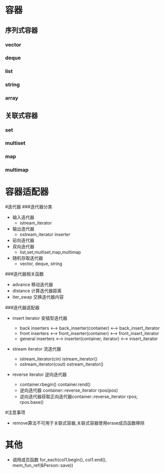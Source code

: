 # 容器

## 序列式容器
### vector
### deque
### list
### string
### array

## 关联式容器
### set
### multiset
### map
### multimap

# 容器适配器

#迭代器
###迭代器分类
* 输入迭代器
    * istream_iterator
* 输出迭代器
    * ostream_iterator inserter
* 前向迭代器
* 双向迭代器
    * list,set,multiset,map,multimap
* 随机存取迭代器
    * vector, deque, string

###迭代器相关函数
* advance 移动迭代器
* distance 计算迭代器距离
* iter_swap 交换迭代器内容
 
###迭代器适配器
* insert iterator 安插型迭代器
    * back inserters <-->  back_inserter(container) <-->  back_insert_iterator
    * front inserters <--> front_inserter(container) <-->  front_insert_iterator
    * general inserters <--> inserter(container, iterator) <-->  insert_iterator

* stream iterator 流迭代器
    * istream_iterator(cin) istream_iterator()
    * ostream_iterator(cout) ostream_iterator()

* reverse iterator 逆向迭代器
    * container.rbegin() container.rend()
    * 逆向迭代器 container::reverse_iterator rpos(pos)
    * 逆向迭代器获取正向迭代器container::reverse_iterator rpos; rpos.base()  

#注意事项
* remove算法不可用于关联式容器,关联式容器使用erase成员函数移除

# 其他
* 调用成员函数 for_each(col1.begin(), col1.end(), mem_fun_ref(&Person::save))




